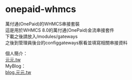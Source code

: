 # onepaid-whmcs
萬付通(OnePaid)的WHMCS串接套裝<br>
這是用於WHMCS 8.0的萬付通(OnePaid)金流串接套件<br>
下載之後請放入/modules/gateways<br>
之後到管理員後台的configgateways察看並填寫相關串接資料<br>

個人簡介：<br>
<a href="https://xn--z4qa.tw/">元元.tw</a><br>
MyBlog：<br>
<a href="https://blog.xn--z4qa.tw/">blog.元元.tw</a><br>
